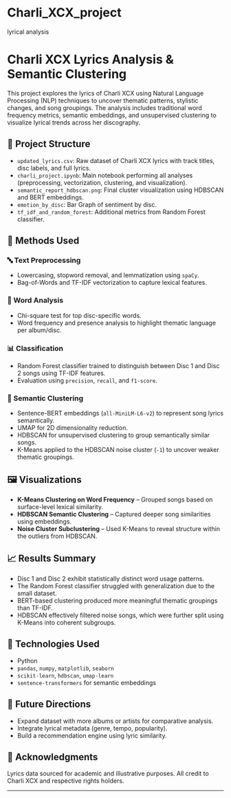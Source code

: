# Charli_XCX_project
lyrical analysis 

# Charli XCX Lyrics Analysis & Semantic Clustering

This project explores the lyrics of Charli XCX using Natural Language Processing (NLP) techniques to uncover thematic patterns, stylistic changes, and song groupings. The analysis includes traditional word frequency metrics, semantic embeddings, and unsupervised clustering to visualize lyrical trends across her discography.

## 📂 Project Structure

- `updated_lyrics.csv`: Raw dataset of Charli XCX lyrics with track titles, disc labels, and full lyrics.
- `charli_project.ipynb`: Main notebook performing all analyses (preprocessing, vectorization, clustering, and visualization).
- `semantic_report_hdbscan.png`: Final cluster visualization using HDBSCAN and BERT embeddings.
- `emotion_by_disc`: Bar Graph of sentiment by disc.
- `tf_idf_and_random_forest`: Additional metrics from Random Forest classifier.

## 🧠 Methods Used

### 🔤 Text Preprocessing
- Lowercasing, stopword removal, and lemmatization using `spaCy`.
- Bag-of-Words and TF-IDF vectorization to capture lexical features.

### 🧪 Word Analysis
- Chi-square test for top disc-specific words.
- Word frequency and presence analysis to highlight thematic language per album/disc.

### 📊 Classification
- Random Forest classifier trained to distinguish between Disc 1 and Disc 2 songs using TF-IDF features.
- Evaluation using `precision`, `recall`, and `f1-score`.

### 🌌 Semantic Clustering
- Sentence-BERT embeddings (`all-MiniLM-L6-v2`) to represent song lyrics semantically.
- UMAP for 2D dimensionality reduction.
- HDBSCAN for unsupervised clustering to group semantically similar songs.
- K-Means applied to the HDBSCAN noise cluster (`-1`) to uncover weaker thematic groupings.

## 🖼️ Visualizations

- **K-Means Clustering on Word Frequency** – Grouped songs based on surface-level lexical similarity.
- **HDBSCAN Semantic Clustering** – Captured deeper song similarities using embeddings.
- **Noise Cluster Subclustering** – Used K-Means to reveal structure within the outliers from HDBSCAN.

## 📈 Results Summary

- Disc 1 and Disc 2 exhibit statistically distinct word usage patterns.
- The Random Forest classifier struggled with generalization due to the small dataset.
- BERT-based clustering produced more meaningful thematic groupings than TF-IDF.
- HDBSCAN effectively filtered noise songs, which were further split using K-Means into coherent subgroups.

## 🚀 Technologies Used

- Python
- `pandas`, `numpy`, `matplotlib`, `seaborn`
- `scikit-learn`, `hdbscan`, `umap-learn`
- `sentence-transformers` for semantic embeddings

## 📌 Future Directions

- Expand dataset with more albums or artists for comparative analysis.
- Integrate lyrical metadata (genre, tempo, popularity).
- Build a recommendation engine using lyric similarity.

## 📝 Acknowledgments

Lyrics data sourced for academic and illustrative purposes. All credit to Charli XCX and respective rights holders.

---

